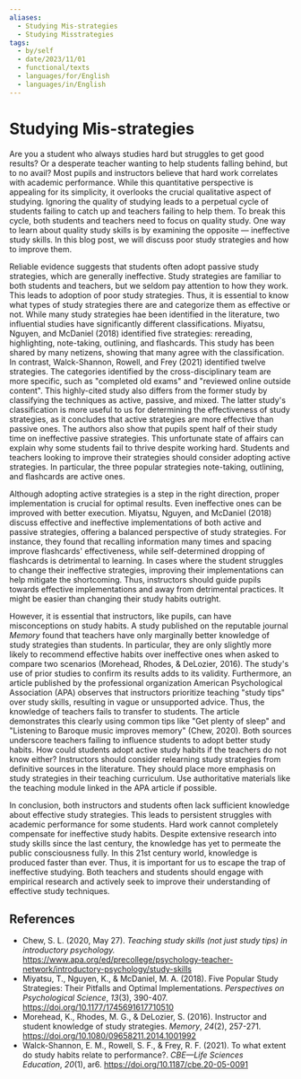 ```yaml
---
aliases:
  - Studying Mis-strategies
  - Studying Misstrategies
tags:
  - by/self
  - date/2023/11/01
  - functional/texts
  - languages/for/English
  - languages/in/English
---
```


# Studying Mis-strategies

Are you a student who always studies hard but struggles to get good results? Or a desperate teacher wanting to help students falling behind, but to no avail? Most pupils and instructors believe that hard work correlates with academic performance. While this quantitative perspective is appealing for its simplicity, it overlooks the crucial qualitative aspect of studying. Ignoring the quality of studying leads to a perpetual cycle of students failing to catch up and teachers failing to help them. To break this cycle, both students and teachers need to focus on quality study. One way to learn about quality study skills is by examining the opposite — ineffective study skills. In this blog post, we will discuss poor study strategies and how to improve them.

Reliable evidence suggests that students often adopt passive study strategies, which are generally ineffective. Study strategies are familiar to both students and teachers, but we seldom pay attention to how they work. This leads to adoption of poor study strategies. Thus, it is essential to know what types of study strategies there are and categorize them as effective or not. While many study strategies hae been identified in the literature, two influential studies have significantly different classifications. Miyatsu, Nguyen, and McDaniel (2018) identified five strategies: rereading, highlighting, note-taking, outlining, and flashcards. This study has been shared by many netizens, showing that many agree with the classification. In contrast, Walck-Shannon, Rowell, and Frey (2021) identified twelve strategies. The categories identified by the cross-disciplinary team are more specific, such as "completed old exams" and "reviewed online outside content". This highly-cited study also differs from the former study by classifying the techniques as active, passive, and mixed. The latter study's classification is more useful to us for determining the effectiveness of study strategies, as it concludes that active strategies are more effective than passive ones. The authors also show that pupils spent half of their study time on ineffective passive strategies. This unfortunate state of affairs can explain why some students fail to thrive despite working hard. Students and teachers looking to improve their strategies should consider adopting active strategies. In particular, the three popular strategies note-taking, outlining, and flashcards are active ones.

Although adopting active strategies is a step in the right direction, proper implementation is crucial for optimal results. Even ineffective ones can be improved with better execution. Miyatsu, Nguyen, and McDaniel (2018) discuss effective and ineffective implementations of both active and passive strategies, offering a balanced perspective of study strategies. For instance, they found that recalling information many times and spacing improve flashcards' effectiveness, while self-determined dropping of flashcards is detrimental to learning. In cases where the student struggles to change their ineffective strategies, improving their implementations can help mitigate the shortcoming. Thus, instructors should guide pupils towards effective implementations and away from detrimental practices. It might be easier than changing their study habits outright.

However, it is essential that instructors, like pupils, can have misconceptions on study habits. A study published on the reputable journal _Memory_ found that teachers have only marginally better knowledge of study strategies than students. In particular, they are only slightly more likely to recommend effective habits over ineffective ones when asked to compare two scenarios (Morehead, Rhodes, & DeLozier, 2016). The study's use of prior studies to confirm its results adds to its validity. Furthermore, an article published by the professional organization American Psychological Association (APA) observes that instructors prioritize teaching "study tips" over study skills, resulting in vague or unsupported advice. Thus, the knowledge of teachers fails to transfer to students. The article demonstrates this clearly using common tips like "Get plenty of sleep" and "Listening to Baroque music improves memory" (Chew, 2020). Both sources underscore teachers failing to influence students to adopt better study habits. How could students adopt active study habits if the teachers do not know either? Instructors should consider relearning study strategies from definitive sources in the literature. They should place more emphasis on study strategies in their teaching curriculum. Use authoritative materials like the teaching module linked in the APA article if possible.

In conclusion, both instructors and students often lack sufficient knowledge about effective study strategies. This leads to persistent struggles with academic performance for some students. Hard work cannot completely compensate for ineffective study habits. Despite extensive research into study skills since the last century, the knowledge has yet to permeate the public consciousness fully. In this 21st century world, knowledge is produced faster than ever. Thus, it is important for us to escape the trap of ineffective studying. Both teachers and students should engage with empirical research and actively seek to improve their understanding of effective study techniques.

## References

- Chew, S. L. (2020, May 27). _Teaching study skills (not just study tips) in introductory psychology._ <https://www.apa.org/ed/precollege/psychology-teacher-network/introductory-psychology/study-skills>
- Miyatsu, T., Nguyen, K., & McDaniel, M. A. (2018). Five Popular Study Strategies: Their Pitfalls and Optimal Implementations. _Perspectives on Psychological Science_, _13_(3), 390-407. <https://doi.org/10.1177/1745691617710510>
- Morehead, K., Rhodes, M. G., & DeLozier, S. (2016). Instructor and student knowledge of study strategies. _Memory_, _24_(2), 257-271. <https://doi.org/10.1080/09658211.2014.1001992>
- Walck-Shannon, E. M., Rowell, S. F., & Frey, R. F. (2021). To what extent do study habits relate to performance?. _CBE—Life Sciences Education_, _20_(1), ar6. <https://doi.org/10.1187/cbe.20-05-0091>
